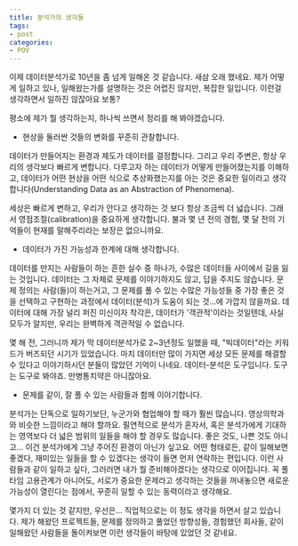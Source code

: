 ```yaml
---
title: 분석가의 생각들
tags:
- post
categories:
- POV
---
```


이제 데이터분석가로 10년을 좀 넘게 일해온 것 같습니다. 새삼 오래 했네요.  제가 어떻게 일하고 있나, 일해왔는가를 설명하는 것은 어렵진 않지만, 복잡한 일입니다. 이런걸 생각하면서 일하진 않잖아요 보통? 

평소에 제가 뭘 생각하는지, 하나씩 쓰면서 정리를 해 봐야겠습니다.

- 현상을 둘러싼 것들의 변화를 꾸준히 관찰합니다.

 데이터가 만들어지는 환경과 제도가 데이터를 결정합니다. 그리고 우리 주변은, 항상 우리의 생각보다 빠르게 변합니다. 다루고자 하는 데이터가 어떻게 만들어졌는지를 이해하고, 데이터가 어떤 현상을 어떤 식으로 추상화했는지를 아는 것은 중요한 일이라고 생각합니다(Understanding Data as an Abstraction of Phenomena). 
 
  세상은 빠르게 변하고, 우리가 안다고 생각하는 것 보다 항상 조금씩 더 넓습니다. 그래서 영점조절(calibration)을 중요하게 생각합니다. 불과 몇 년 전의 경험, 몇 달 전의 기억들이 현재를 말해주리라는 보장은 없으니까요.

- 데이터가 가진 가능성과 한계에 대해 생각합니다.

 데이터를 만지는 사람들이 하는 흔한 실수 중 하나가, 수많은 데이터들 사이에서 길을 잃는 것입니다. 데이터는 그 자체로 문제를 이야기하지도 않고, 답을 주지도 않습니다. 문제 정의는 사람(들)이 하는거고, 그 문제를 풀 수 있는 수많은 가능성들 중 가장 좋은 것을 선택하고 구현하는 과정에서 데이터(분석)가 도움이 되는 것...에 가깝지 않을까요. 데이터에 대해 가장 널리 퍼진 미신이자 착각은, 데이터가 '객관적'이라는 것일텐데, 사실 모두가 알지만, 우리는 완벽하게 객관적일 수 없습니다.
 
  몇 해 전, 그러니까 제가 막 데이터분석가로 2~3년정도 일했을 때, "빅데이터"라는 키워드가 버즈되던 시기가 있었습니다. 마치 데이터만 많이 가지면 세상 모든 문제를 해결할 수 있다고 이야기하시던 분들이 많았던 기억이 나네요. 데이터-분석은 도구입니다. 도구는 도구로 봐야죠. 만병통치약은 아니잖아요.

- 문제를 같이, 잘 풀 수 있는 사람들과 함께 이야기합니다.

분석가는 단독으로 일하기보단, 누군가와 협업해야 할 때가 훨씬 많습니다. 영상의학과와 비슷한 느낌이라고 해야 할까요. 필연적으로 분석가 혼자서, 혹은 분석가에게 기대하는 영역보다 더 넓은 범위의 일들을 해야 할 경우도 많습니다. 좋은 것도, 나쁜 것도 아니고... 이건 분석가에게 그냥 주어진 환경이 아닌가 싶고요. 어떤 형태로든, 같이 일해보면 좋겠다, 재미있는 일들을 할 수 있겠다는 생각이 들면 먼저 연락하는 편입니다. 이런 사람들과 같이 일하고 싶다, 그러러면 내가 뭘 준비해야겠다는 생각으로 이어집니다. 꼭 풀타임 고용관계가 아니어도, 서로가 중요한 문제라고 생각하는 것들을 꺼내놓으면 새로운 가능성이 열린다는 점에서, 꾸준히 일할 수 있는 동력이라고 생각해요.


몇가지 더 있는 것 같지만, 우선은... 직업적으로는 이 정도 생각을 하면서 살고 있습니다. 제가 해왔던 프로젝트들, 문제를 정의하고 풀었던 방향성들, 경험했던 회사들, 같이 일해왔던 사람들을 돌이켜보면 이런 생각들이 바탕에 있었던 것 같네요.
